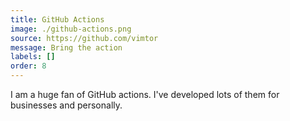 ```yaml
---
title: GitHub Actions
image: ./github-actions.png
source: https://github.com/vimtor
message: Bring the action
labels: []
order: 8
---
```


I am a huge fan of GitHub actions. I've developed lots of them for businesses and personally.
